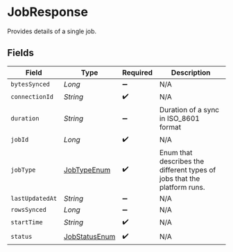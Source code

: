 # JobResponse

Provides details of a single job.


## Fields

| Field                                                                   | Type                                                                    | Required                                                                | Description                                                             |
| ----------------------------------------------------------------------- | ----------------------------------------------------------------------- | ----------------------------------------------------------------------- | ----------------------------------------------------------------------- |
| `bytesSynced`                                                           | *Long*                                                                  | :heavy_minus_sign:                                                      | N/A                                                                     |
| `connectionId`                                                          | *String*                                                                | :heavy_check_mark:                                                      | N/A                                                                     |
| `duration`                                                              | *String*                                                                | :heavy_minus_sign:                                                      | Duration of a sync in ISO_8601 format                                   |
| `jobId`                                                                 | *Long*                                                                  | :heavy_check_mark:                                                      | N/A                                                                     |
| `jobType`                                                               | [JobTypeEnum](../../models/shared/JobTypeEnum.md)                       | :heavy_check_mark:                                                      | Enum that describes the different types of jobs that the platform runs. |
| `lastUpdatedAt`                                                         | *String*                                                                | :heavy_minus_sign:                                                      | N/A                                                                     |
| `rowsSynced`                                                            | *Long*                                                                  | :heavy_minus_sign:                                                      | N/A                                                                     |
| `startTime`                                                             | *String*                                                                | :heavy_check_mark:                                                      | N/A                                                                     |
| `status`                                                                | [JobStatusEnum](../../models/shared/JobStatusEnum.md)                   | :heavy_check_mark:                                                      | N/A                                                                     |